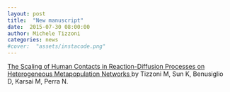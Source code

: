 ```yaml
---
layout: post
title:  "New manuscript"
date:  2015-07-30 08:00:00
author: Michele Tizzoni
categories: news
#cover:  "assets/instacode.png"
---
```


[The Scaling of Human Contacts in Reaction-Diffusion Processes on Heterogeneous Metapopulation Networks
](http://arxiv.org/abs/1411.7310) by Tizzoni M, Sun K, Benusiglio D, Karsai M, Perra N.

